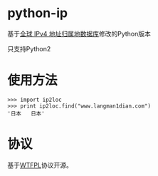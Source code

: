 python-ip
===========
基于[全球 IPv4 地址归属地数据库](http://tool.17mon.cn/ipdb.html)修改的Python版本

只支持Python2

使用方法
===========

    >>> import ip2loc
    >>> print ip2loc.find("www.langman1dian.com")
    '日本   日本'


协议
===========
基于[WTFPL](http://en.wikipedia.org/wiki/WTFPL)协议开源。
